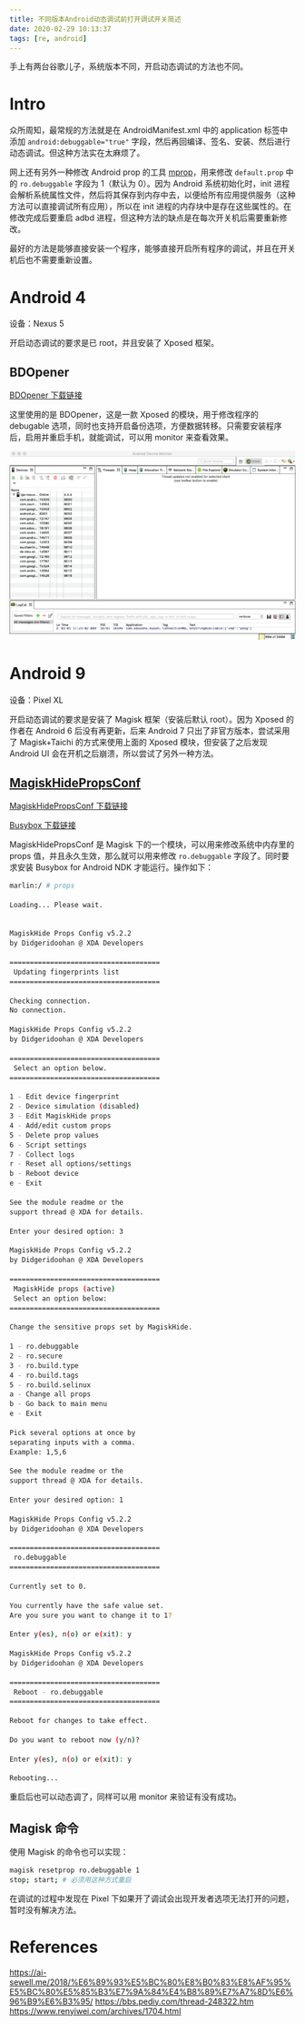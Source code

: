 ```yaml
---
title: 不同版本Android动态调试前打开调试开关简述
date: 2020-02-29 10:13:37
tags: [re, android]
---
```


手上有两台谷歌儿子，系统版本不同，开启动态调试的方法也不同。

<!-- more -->

# Intro

众所周知，最常规的方法就是在 AndroidManifest.xml 中的 application 标签中添加 `android:debuggable="true"` 字段，然后再回编译、签名、安装、然后进行动态调试。但这种方法实在太麻烦了。

网上还有另外一种修改 Android prop 的工具 [mprop](https://github.com/wpvsyou/mprop)，用来修改 `default.prop` 中的 `ro.debuggable` 字段为 1（默认为 0）。因为 Android 系统初始化时，init 进程会解析系统属性文件，然后将其保存到内存中去，以便给所有应用提供服务（这种方法可以直接调试所有应用），所以在 init 进程的内存块中是存在这些属性的。在修改完成后要重启 adbd 进程，但这种方法的缺点是在每次开关机后需要重新修改。

最好的方法是能够直接安装一个程序，能够直接开启所有程序的调试，并且在开关机后也不需要重新设置。

# Android 4

设备：Nexus 5

开启动态调试的要求是已 root，并且安装了 Xposed 框架。

## BDOpener

[BDOpener 下载链接](https://github.com/riusksk/BDOpener)

这里使用的是 BDOpener，这是一款 Xposed 的模块，用于修改程序的 debugable 选项，同时也支持开启备份选项，方便数据转移。只需要安装程序后，启用并重启手机，就能调试，可以用 monitor 来查看效果。

![](/pics/不同版本Android动态调试前打开调试开关简述/1.png)

# Android 9

设备：Pixel XL

开启动态调试的要求是安装了 Magisk 框架（安装后默认 root）。因为 Xposed 的作者在 Android 6 后没有再更新，后来 Android 7 只出了非官方版本，尝试采用了 Magisk+Taichi 的方式来使用上面的 Xposed 模块，但安装了之后发现 Android UI 会在开机之后崩溃，所以尝试了另外一种方法。

## [MagiskHidePropsConf](https://forum.xda-developers.com/apps/magisk/module-magiskhide-props-config-t3789228)

[MagiskHidePropsConf 下载链接](https://github.com/Magisk-Modules-Repo/MagiskHidePropsConf)

[Busybox 下载链接](https://github.com/osm0sis/android-busybox-ndk)

MagiskHidePropsConf 是 Magisk 下的一个模块，可以用来修改系统中内存里的 props 值，并且永久生效，那么就可以用来修改 `ro.debuggable` 字段了。同时要求安装 Busybox for Android NDK 才能运行。操作如下：

```sh
marlin:/ # props

Loading... Please wait.


MagiskHide Props Config v5.2.2
by Didgeridoohan @ XDA Developers

=====================================
 Updating fingerprints list
=====================================

Checking connection.
No connection.

MagiskHide Props Config v5.2.2
by Didgeridoohan @ XDA Developers

=====================================
 Select an option below.
=====================================

1 - Edit device fingerprint
2 - Device simulation (disabled)
3 - Edit MagiskHide props
4 - Add/edit custom props
5 - Delete prop values
6 - Script settings
7 - Collect logs
r - Reset all options/settings
b - Reboot device
e - Exit

See the module readme or the
support thread @ XDA for details.

Enter your desired option: 3

MagiskHide Props Config v5.2.2
by Didgeridoohan @ XDA Developers

=====================================
 MagiskHide props (active)
 Select an option below:
=====================================

Change the sensitive props set by MagiskHide.

1 - ro.debuggable
2 - ro.secure
3 - ro.build.type
4 - ro.build.tags
5 - ro.build.selinux
a - Change all props
b - Go back to main menu
e - Exit

Pick several options at once by
separating inputs with a comma.
Example: 1,5,6

See the module readme or the
support thread @ XDA for details.

Enter your desired option: 1

MagiskHide Props Config v5.2.2
by Didgeridoohan @ XDA Developers

=====================================
 ro.debuggable
=====================================

Currently set to 0.

You currently have the safe value set.
Are you sure you want to change it to 1?

Enter y(es), n(o) or e(xit): y

MagiskHide Props Config v5.2.2
by Didgeridoohan @ XDA Developers

=====================================
 Reboot - ro.debuggable
=====================================

Reboot for changes to take effect.

Do you want to reboot now (y/n)?

Enter y(es), n(o) or e(xit): y

Rebooting...
```

重启后也可以动态调了，同样可以用 monitor 来验证有没有成功。

## Magisk 命令

使用 Magisk 的命令也可以实现：

```bash
magisk resetprop ro.debuggable 1
stop; start; # 必须用这种方式重启
```

在调试的过程中发现在 Pixel 下如果开了调试会出现开发者选项无法打开的问题，暂时没有解决方法。

# References

https://ai-sewell.me/2018/%E6%89%93%E5%BC%80%E8%B0%83%E8%AF%95%E5%BC%80%E5%85%B3%E7%9A%84%E4%B8%89%E7%A7%8D%E6%96%B9%E6%B3%95/
https://bbs.pediy.com/thread-248322.htm
https://www.renyiwei.com/archives/1704.html
